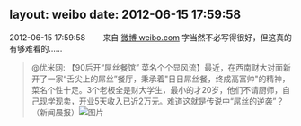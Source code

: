 layout: weibo
date: 2012-06-15 17:59:58
---
<meta name="referrer" content="no-referrer" />

2012-06-15 17:59:58  &nbsp;&nbsp;&nbsp;&nbsp;&nbsp;&nbsp; 来自 <a href="http://weibo.com/" rel="nofollow">微博 weibo.com</a>
字当然不必写得很好，但这真的有够难看的……
>  @优米网: 【90后开“屌丝餐馆” 菜名个个显风流】最近，在西南财大对面新开了一家“舌尖上的屌丝”餐厅，秉承着"日日屌丝餐，终成高富帅"的精神，菜名个性十足。3个老板全是财大学生，最小的才20岁，他们不请厨师，自己现学现卖，开业5天收入已近2万元。难道这就是传说中“屌丝的逆袭”？（新闻晨报） ​​​
>  ![图片](https://ww2.sinaimg.cn/large/6601ce85jw1dtyz4z7xxfj.jpg)
